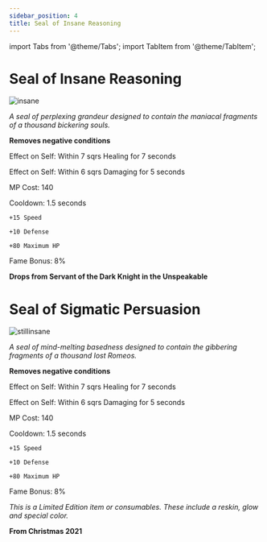 ```yaml
---
sidebar_position: 4
title: Seal of Insane Reasoning
---
```


import Tabs from '@theme/Tabs';
import TabItem from '@theme/TabItem';

<Tabs>
  <TabItem value="Seal of Insane Reasoning" label="Seal of Insane Reasoning" default>

# Seal of Insane Reasoning

![insane](https://vwiki.valorserver.com/api/item/picture/seal%20of%20insane%20reasoning)

<i>A seal of perplexing grandeur designed to contain the maniacal fragments of a thousand bickering souls.</i>

**Removes negative conditions**

Effect on Self: Within 7 sqrs Healing for 7 seconds

Effect on Self: Within 6 sqrs Damaging for 5 seconds

MP Cost: 140 

Cooldown: 1.5 seconds

    +15 Speed
    
    +10 Defense
    
    +80 Maximum HP

Fame Bonus: 8%

**Drops from Servant of the Dark Knight in the Unspeakable**

  </TabItem>
  <TabItem value="Seal of Sigmatic Persuasion" label="Seal of Sigmatic Persuasion">

# Seal of Sigmatic Persuasion

![stillinsane](https://vwiki.valorserver.com/api/item/picture/seal%20of%20sigmatic%20persuasion)

<i>A seal of mind-melting basedness designed to contain the gibbering fragments of a thousand lost Romeos.</i>

**Removes negative conditions**

Effect on Self: Within 7 sqrs Healing for 7 seconds

Effect on Self: Within 6 sqrs Damaging for 5 seconds

MP Cost: 140 

Cooldown: 1.5 seconds

    +15 Speed
    
    +10 Defense
    
    +80 Maximum HP

Fame Bonus: 8%

*This is a Limited Edition item or consumables. These include a reskin, glow and special color.*

**From Christmas 2021**
